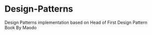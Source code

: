 # Design-Patterns
Design Patterns implementation based on Head of First Design Pattern Book
By Maodo
